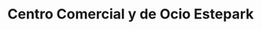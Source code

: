 ---
title: "Centro Comercial y de Ocio Estepark"
url: /castellon-de-la-plana/centro-comercial-y-de-ocio-estepark/
shop: Einkaufszentrum
---